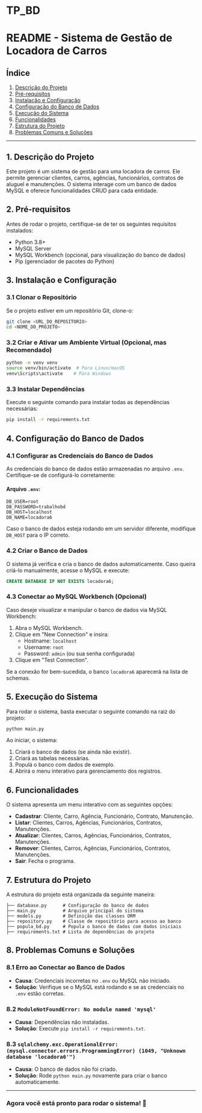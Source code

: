# TP_BD
# README - Sistema de Gestão de Locadora de Carros

## Índice
1. [Descrição do Projeto](#descricao-do-projeto)
2. [Pré-requisitos](#pre-requisitos)
3. [Instalação e Configuração](#instalacao-e-configuracao)
4. [Configuração do Banco de Dados](#configuracao-do-banco-de-dados)
5. [Execução do Sistema](#execucao-do-sistema)
6. [Funcionalidades](#funcionalidades)
7. [Estrutura do Projeto](#estrutura-do-projeto)
8. [Problemas Comuns e Soluções](#problemas-comuns-e-solucoes)

---

## 1. Descrição do Projeto <a name="descricao-do-projeto"></a>
Este projeto é um sistema de gestão para uma locadora de carros. Ele permite gerenciar clientes, carros, agências, funcionários, contratos de aluguel e manutenções.
O sistema interage com um banco de dados MySQL e oferece funcionalidades CRUD para cada entidade.

## 2. Pré-requisitos <a name="pre-requisitos"></a>
Antes de rodar o projeto, certifique-se de ter os seguintes requisitos instalados:

- Python 3.8+
- MySQL Server
- MySQL Workbench (opcional, para visualização do banco de dados)
- Pip (gerenciador de pacotes do Python)

## 3. Instalação e Configuração <a name="instalacao-e-configuracao"></a>

### 3.1 Clonar o Repositório
Se o projeto estiver em um repositório Git, clone-o:
```bash
git clone <URL_DO_REPOSITORIO>
cd <NOME_DO_PROJETO>
```

### 3.2 Criar e Ativar um Ambiente Virtual (Opcional, mas Recomendado)
```bash
python -m venv venv
source venv/bin/activate  # Para Linux/macOS
venv\Scripts\activate    # Para Windows
```

### 3.3 Instalar Dependências
Execute o seguinte comando para instalar todas as dependências necessárias:
```bash
pip install -r requirements.txt
```

## 4. Configuração do Banco de Dados <a name="configuracao-do-banco-de-dados"></a>

### 4.1 Configurar as Credenciais do Banco de Dados
As credenciais do banco de dados estão armazenadas no arquivo `.env`. Certifique-se de configurá-lo corretamente:

#### Arquivo `.env`:
```
DB_USER=root
DB_PASSWORD=trabalhobd
DB_HOST=localhost
DB_NAME=locadora6
```
Caso o banco de dados esteja rodando em um servidor diferente, modifique `DB_HOST` para o IP correto.

### 4.2 Criar o Banco de Dados
O sistema já verifica e cria o banco de dados automaticamente. Caso queira criá-lo manualmente, acesse o MySQL e execute:
```sql
CREATE DATABASE IF NOT EXISTS locadora6;
```

### 4.3 Conectar ao MySQL Workbench (Opcional)
Caso deseje visualizar e manipular o banco de dados via MySQL Workbench:
1. Abra o MySQL Workbench.
2. Clique em "New Connection" e insira:
   - Hostname: `localhost`
   - Username: `root`
   - Password: `admin` (ou sua senha configurada)
3. Clique em "Test Connection".

Se a conexão for bem-sucedida, o banco `locadora6` aparecerá na lista de schemas.

## 5. Execução do Sistema <a name="execucao-do-sistema"></a>
Para rodar o sistema, basta executar o seguinte comando na raiz do projeto:
```bash
python main.py
```

Ao iniciar, o sistema:
1. Criará o banco de dados (se ainda não existir).
2. Criará as tabelas necessárias.
3. Populá o banco com dados de exemplo.
4. Abrirá o menu interativo para gerenciamento dos registros.

## 6. Funcionalidades <a name="funcionalidades"></a>
O sistema apresenta um menu interativo com as seguintes opções:

- **Cadastrar**: Cliente, Carro, Agência, Funcionário, Contrato, Manutenção.
- **Listar**: Clientes, Carros, Agências, Funcionários, Contratos, Manutenções.
- **Atualizar**: Clientes, Carros, Agências, Funcionários, Contratos, Manutenções.
- **Remover**: Clientes, Carros, Agências, Funcionários, Contratos, Manutenções.
- **Sair**: Fecha o programa.

## 7. Estrutura do Projeto <a name="estrutura-do-projeto"></a>
A estrutura do projeto está organizada da seguinte maneira:
```
├── database.py      # Configuração do banco de dados
├── main.py          # Arquivo principal do sistema
├── models.py        # Definição das classes ORM
├── repository.py    # Classe de repositório para acesso ao banco
├── popula_bd.py     # Popula o banco de dados com dados iniciais
├── requirements.txt # Lista de dependências do projeto
```

## 8. Problemas Comuns e Soluções <a name="problemas-comuns-e-solucoes"></a>

### 8.1 Erro ao Conectar ao Banco de Dados
- **Causa**: Credenciais incorretas no `.env` ou MySQL não iniciado.
- **Solução**: Verifique se o MySQL está rodando e se as credenciais no `.env` estão corretas.

### 8.2 `ModuleNotFoundError: No module named 'mysql'`
- **Causa**: Dependências não instaladas.
- **Solução**: Execute `pip install -r requirements.txt`.

### 8.3 `sqlalchemy.exc.OperationalError: (mysql.connector.errors.ProgrammingError) (1049, "Unknown database 'locadora6'")`
- **Causa**: O banco de dados não foi criado.
- **Solução**: Rode `python main.py` novamente para criar o banco automaticamente.

---
### Agora você está pronto para rodar o sistema! 🚀


